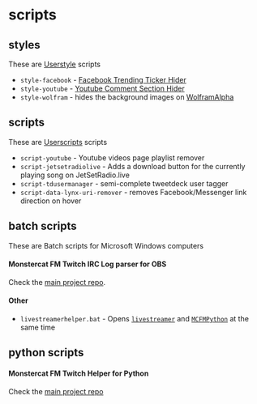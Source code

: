 scripts
=======

## styles
These are [Userstyle](http://userstyles.org) scripts

- `style-facebook` - [Facebook Trending Ticker Hider](http://userstyles.org/styles/97489/facebook-trending-ticker-hider)
- `style-youtube` - [Youtube Comment Section Hider](http://userstyles.org/styles/94871/youtube-comment-section-hider)
- `style-wolfram` - hides the background images on [WolframAlpha](http://wolframalpha.com)

## scripts
These are [Userscripts](http://www.greasespot.net/) scripts
- `script-youtube` - Youtube videos page playlist remover
- `script-jetsetradiolive` - Adds a download button for the currently playing song on JetSetRadio.live
- `script-tdusermanager` - semi-complete tweetdeck user tagger
- `script-data-lynx-uri-remover` - removes Facebook/Messenger link direction on hover

## batch scripts
These are Batch scripts for Microsoft Windows computers

#### Monstercat FM Twitch IRC Log parser for OBS
Check the [main project repo](https://github.com/thinkaliker/MCFMIRCParser).

#### Other

- `livestreamerhelper.bat` - Opens [`livestreamer`](http://docs.livestreamer.io/) and [`MCFMPython`](https://github.com/thinkaliker/MCFMPython) at the same time

## python scripts

#### Monstercat FM Twitch Helper for Python
Check the [main project repo](https://github.com/thinkaliker/MCFMPython)
